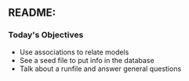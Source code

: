 ## README:

### Today's Objectives

* Use associations to relate models
* See a seed file to put info in the database
* Talk about a runfile and answer general questions
